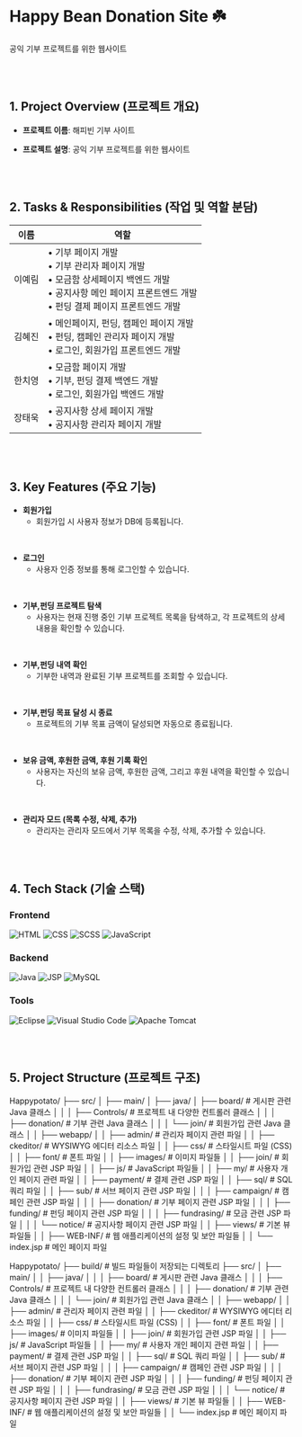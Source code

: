 # Happy Bean Donation Site ☘️  
공익 기부 프로젝트를 위한 웹사이트  


<br><br>  


## 1. Project Overview (프로젝트 개요)  


- **프로젝트 이름**: 해피빈 기부 사이트  


- **프로젝트 설명**: 공익 기부 프로젝트를 위한 웹사이트  


<br><br>  


## 2. Tasks & Responsibilities (작업 및 역할 분담)

| 이름     | 역할                                                                                     |
| -------- | ---------------------------------------------------------------------------------------- |
| 이예림   | • 기부 페이지 개발 <br> • 기부 관리자 페이지 개발 <br> • 모금함 상세페이지 백엔드 개발 <br> • 공지사항 메인 페이지 프론트엔드 개발 <br> • 펀딩 결제 페이지 프론트엔드 개발 |
| 김혜진   | • 메인페이지, 펀딩, 캠페인 페이지 개발 <br> • 펀딩, 캠페인 관리자 페이지 개발 <br> • 로그인, 회원가입 프론트엔드 개발 |
| 한치영   | • 모금함 페이지 개발 <br> • 기부, 펀딩 결제 백엔드 개발 <br> • 로그인, 회원가입 백엔드 개발 |
| 장태욱   | • 공지사항 상세 페이지 개발 <br> • 공지사항 관리자 페이지 개발 |



<br><br>  


## 3. Key Features (주요 기능)  


- **회원가입**  
  - 회원가입 시 사용자 정보가 DB에 등록됩니다.  


<br>  


- **로그인**  
  - 사용자 인증 정보를 통해 로그인할 수 있습니다.  


<br>  


- **기부,펀딩 프로젝트 탐색**  
  - 사용자는 현재 진행 중인 기부 프로젝트 목록을 탐색하고, 각 프로젝트의 상세 내용을 확인할 수 있습니다.  


<br>  


- **기부,펀딩 내역 확인**  
  - 기부한 내역과 완료된 기부 프로젝트를 조회할 수 있습니다.

 
<br>  


- **기부,펀딩 목표 달성 시 종료**  
  - 프로젝트의 기부 목표 금액이 달성되면 자동으로 종료됩니다.

 
<br>  


- **보유 금액, 후원한 금액, 후원 기록 확인**  
  - 사용자는 자신의 보유 금액, 후원한 금액, 그리고 후원 내역을 확인할 수 있습니다.
 

<br>  


- **관리자 모드 (목록 수정, 삭제, 추가)**  
  - 관리자는 관리자 모드에서 기부 목록을 수정, 삭제, 추가할 수 있습니다.



<br><br>  


## 4. Tech Stack (기술 스택)

### Frontend
![HTML](https://img.shields.io/badge/HTML-E34F26?style=for-the-badge&logo=html5&logoColor=white)
![CSS](https://img.shields.io/badge/CSS-1572B6?style=for-the-badge&logo=css3&logoColor=white)
![SCSS](https://img.shields.io/badge/SCSS-CC6699?style=for-the-badge&logo=sass&logoColor=white)
![JavaScript](https://img.shields.io/badge/JavaScript-F7DF1E?style=for-the-badge&logo=javascript&logoColor=black)

### Backend
![Java](https://img.shields.io/badge/Java-007396?style=for-the-badge&logo=java&logoColor=white)
![JSP](https://img.shields.io/badge/JSP-007396?style=for-the-badge&logo=java&logoColor=white)
![MySQL](https://img.shields.io/badge/MySQL-4479A1?style=for-the-badge&logo=mysql&logoColor=white)

### Tools
![Eclipse](https://img.shields.io/badge/Eclipse-2C2255?style=for-the-badge&logo=eclipse&logoColor=white)
![Visual Studio Code](https://img.shields.io/badge/VS%20Code-007ACC?style=for-the-badge&logo=visual-studio-code&logoColor=white)
![Apache Tomcat](https://img.shields.io/badge/Tomcat-F8DC75?style=for-the-badge&logo=apache-tomcat&logoColor=black)



<br><br>  


## 5. Project Structure (프로젝트 구조)


Happypotato/
├── src/ │
    ├── main/ │
          ├── java/ │
                ├── board/ # 게시판 관련 Java 클래스 │ │ │ ├── Controls/ # 프로젝트 내 다양한 컨트롤러 클래스 │ │ │ ├── donation/ # 기부 관련 Java 클래스 │ │ │ └── join/ # 회원가입 관련 Java 클래스 │ │ ├── webapp/ │ │ ├── admin/ # 관리자 페이지 관련 파일 │ │ ├── ckeditor/ # WYSIWYG 에디터 리소스 파일 │ │ ├── css/ # 스타일시트 파일 (CSS) │ │ ├── font/ # 폰트 파일 │ │ ├── images/ # 이미지 파일들 │ │ ├── join/ # 회원가입 관련 JSP 파일 │ │ ├── js/ # JavaScript 파일들 │ │ ├── my/ # 사용자 개인 페이지 관련 파일 │ │ ├── payment/ # 결제 관련 JSP 파일 │ │ ├── sql/ # SQL 쿼리 파일 │ │ ├── sub/ # 서브 페이지 관련 JSP 파일 │ │ │ ├── campaign/ # 캠페인 관련 JSP 파일 │ │ │ ├── donation/ # 기부 페이지 관련 JSP 파일 │ │ │ ├── funding/ # 펀딩 페이지 관련 JSP 파일 │ │ │ ├── fundrasing/ # 모금 관련 JSP 파일 │ │ │ └── notice/ # 공지사항 페이지 관련 JSP 파일 │ │ ├── views/ # 기본 뷰 파일들 │ │ ├── WEB-INF/ # 웹 애플리케이션의 설정 및 보안 파일들 │ │ └── index.jsp # 메인 페이지 파일



Happypotato/ ├── build/ # 빌드 파일들이 저장되는 디렉토리 ├── src/ │ ├── main/ │ │ ├── java/ │ │ │ ├── board/ # 게시판 관련 Java 클래스 │ │ │ ├── Controls/ # 프로젝트 내 다양한 컨트롤러 클래스 │ │ │ ├── donation/ # 기부 관련 Java 클래스 │ │ │ └── join/ # 회원가입 관련 Java 클래스 │ │ ├── webapp/ │ │ ├── admin/ # 관리자 페이지 관련 파일 │ │ ├── ckeditor/ # WYSIWYG 에디터 리소스 파일 │ │ ├── css/ # 스타일시트 파일 (CSS) │ │ ├── font/ # 폰트 파일 │ │ ├── images/ # 이미지 파일들 │ │ ├── join/ # 회원가입 관련 JSP 파일 │ │ ├── js/ # JavaScript 파일들 │ │ ├── my/ # 사용자 개인 페이지 관련 파일 │ │ ├── payment/ # 결제 관련 JSP 파일 │ │ ├── sql/ # SQL 쿼리 파일 │ │ ├── sub/ # 서브 페이지 관련 JSP 파일 │ │ │ ├── campaign/ # 캠페인 관련 JSP 파일 │ │ │ ├── donation/ # 기부 페이지 관련 JSP 파일 │ │ │ ├── funding/ # 펀딩 페이지 관련 JSP 파일 │ │ │ ├── fundrasing/ # 모금 관련 JSP 파일 │ │ │ └── notice/ # 공지사항 페이지 관련 JSP 파일 │ │ ├── views/ # 기본 뷰 파일들 │ │ ├── WEB-INF/ # 웹 애플리케이션의 설정 및 보안 파일들 │ │ └── index.jsp # 메인 페이지 파일
